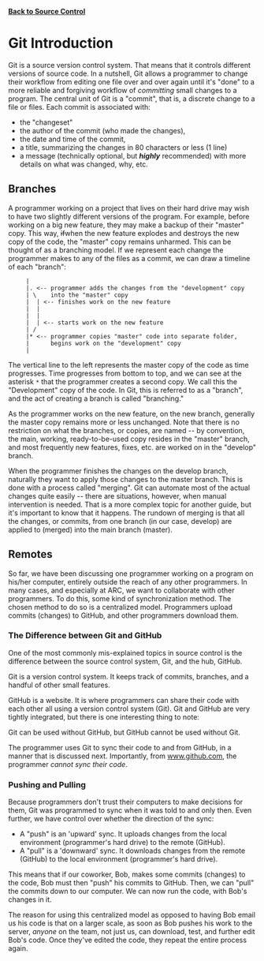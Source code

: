 **[Back to Source Control](https://und-arc.github.io/research/src-control/index.html)**

# Git Introduction

Git is a source version control system.  That means that it controls different
versions of source code.  In a nutshell, Git allows a programmer to change their
workflow from editing one file over and over again until it's "done" to a more
reliable and forgiving workflow of *committing* small changes to a program.
The central unit of Git is a "commit", that is, a discrete change to a file
or files.  Each commit is associated with:

- the "changeset"
- the author of the commit (who made the changes),
- the date and time of the commit,
- a title, summarizing the changes in 80 characters or less (1 line)
- a message (technically optional, but ***highly*** recommended)
  with more details on what was changed, why, etc.

## Branches

A programmer working on a project that lives on their hard drive may wish to
have two slightly different versions of the program.  For example, before
working on a big new feature, they may make a backup of their "master" copy.
This way, ~~if~~when the new feature explodes and destroys the new copy of the
code, the "master" copy remains unharmed.  This can be thought of as a branching
model.  If we represent each change the programmer makes to any of the files
as a commit, we can draw a timeline of each "branch":

```
     |
     |. <-- programmer adds the changes from the "development" copy
     | \    into the "master" copy
     |  | <-- finishes work on the new feature
     |  |
     |  |
     |  | <-- starts work on the new feature
     | /
     |* <-- programmer copies "master" code into separate folder,
     |      begins work on the "development" copy
     |
```

The vertical line to the left represents the master copy of the code as
time progresses.  Time progresses from bottom to top, and we can see at
the asterisk `*` that the programmer creates a second copy.  We call this the
"Development" copy of the code.  In Git, this is referred to as a "branch", and
the act of creating a branch is called "branching."

As the programmer works on the new feature, on the new branch, generally the
master copy remains more or less unchanged.  Note that there is no restriction
on what the branches, or copies, are named -- by convention, the main, working,
ready-to-be-used copy resides in the "master" branch, and most frequently
new features, fixes, etc. are worked on in the "develop" branch.

When the programmer finishes the changes on the develop branch, naturally they
want to apply those changes to the master branch.  This is done with a process
called "merging".  Git can automate most of the actual changes quite easily --
there are situations, however, when manual intervention is needed.  That is a
more complex topic for another guide, but it's important to know that it
happens.  The rundown of merging is that all the changes, or commits, from
one branch (in our case, develop) are applied to (merged) into the main branch
(master).

## Remotes

So far, we have been discussing one programmer working on a program on his/her
computer, entirely outside the reach of any other programmers.  In many cases,
and especially at ARC, we want to collaborate with other programmers.  To do
this, some kind of synchronization method.  The chosen method to do so is a
centralized model.  Programmers upload commits (changes) to GitHub, and other
programmers download them.

### The Difference between Git and GitHub

One of the most commonly mis-explained topics in source control is the
difference between the source control system, Git, and the hub, GitHub.

Git is a version control system.  It keeps track of commits, branches, and a
handful of other small features.

GitHub is a website.  It is where programmers can share their code with each
other all using a version control system (Git).  Git and GitHub are very
tightly integrated, but there is one interesting thing to note:

Git can be used without GitHub, but GitHub cannot be used without Git.

The programmer uses Git to sync their code to and from GitHub, in a manner
that is discussed next.  Importantly, from www.github.com, the programmer
*cannot sync their code*.

### Pushing and Pulling

Because programmers don't trust their computers to make decisions for them,
Git was programmed to sync when it was told to and only then.  Even further,
we have control over whether the direction of the sync:

- A "push" is an 'upward' sync.  It uploads changes from the local environment
  (programmer's hard drive) to the remote (GitHub).
- A "pull" is a 'downward' sync.  It downloads changes from the remote (GitHub)
  to the local environment (programmer's hard drive).

This means that if our coworker, Bob, makes some commits (changes) to the code,
Bob must then "push" his commits to GitHub.  Then, we can "pull" the commits
down to our computer.  We can now run the code, with Bob's changes in it.

The reason for using this centralized model as opposed to having Bob email us
his code is that on a larger scale, as soon as Bob pushes his work to the
server, *anyone* on the team, not just us, can download, test, and further edit
Bob's code.  Once they've edited the code, they repeat the entire process
again.
